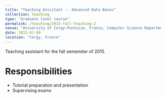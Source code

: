 ```yaml
---
title: "Teaching Assistant -- Advanced Data Bases"
collection: teaching
type: "Graduate level course"
permalink: /teaching/2015-fall-teaching-2
venue: "University of Cergy-Pontoise, France, Computer Science Department"
date: 2015-01-09
location: "Cergy, France"
---
```

Teaching assistant for the fall semenster of 2015.

Responsibilities
=======
* Tutorial preparation and presentation
* Supervising exams

